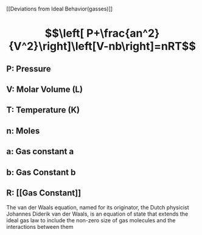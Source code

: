 [[Deviations from Ideal Behavior(gasses)]]
# $$\left[ P+\frac{an^2}{V^2}\right]\left[V-nb\right]=nRT$$
## P: Pressure
## V: Molar Volume (L)
## T: Temperature (K)
## n: Moles
## a: Gas constant a
## b: Gas Constant b
## R: [[Gas Constant]]

The van der Waals equation, named for its originator, the Dutch physicist Johannes Diderik van der Waals, is an equation of state that extends the ideal gas law to include the non-zero size of gas molecules and the interactions between them
